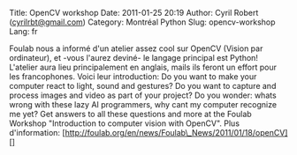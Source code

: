 Title: OpenCV workshop
Date: 2011-01-25 20:19
Author: Cyril Robert (cyrilrbt@gmail.com)
Category: Montréal Python
Slug: opencv-workshop
Lang: fr

Foulab nous a informé d'un atelier assez cool sur OpenCV (Vision par
ordinateur), et -vous l'aurez deviné- le langage principal est Python!
L'atelier aura lieu principalement en anglais, mails ils feront un
effort pour les francophones. Voici leur introduction: Do you want to
make your computer react to light, sound and gestures? Do you want to
capture and process images and video as part of your project? Do you
wonder: whats wrong with these lazy AI programmers, why cant my computer
recognize me yet? Get answers to all these questions and more at the
Foulab Workshop "Introduction to computer vision with OpenCV". Plus
d'information:
[http://foulab.org/en/news/Foulab\_News/2011/01/18/openCV][]

  [http://foulab.org/en/news/Foulab\_News/2011/01/18/openCV]: http://foulab.org/en/news/Foulab_News/2011/01/18/openCV
